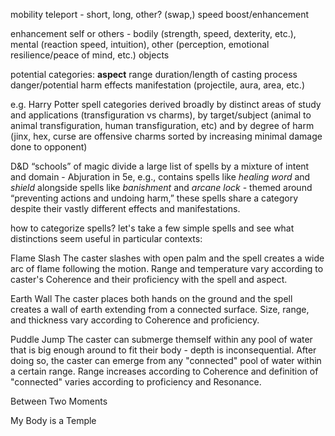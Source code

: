mobility
	teleport - short, long, other? (swap,)
	speed boost/enhancement

enhancement
	self or others - bodily (strength, speed, dexterity, etc.), mental (reaction speed, intuition), other (perception, emotional resilience/peace of mind, etc.)
	objects
	


potential categories:
**aspect**
range
duration/length of casting process
danger/potential harm
effects
manifestation (projectile, aura, area, etc.)

e.g. Harry Potter spell categories derived broadly by distinct areas of study and applications (transfiguration vs charms), by target/subject (animal to animal transfiguration, human transfiguration, etc) and by degree of harm (jinx, hex, curse are offensive charms sorted by increasing minimal damage done to opponent)

D&D “schools” of magic divide a large list of spells by a mixture of intent and domain - Abjuration in 5e, e.g., contains spells like _healing word_ and _shield_ alongside spells like _banishment_ and _arcane lock_ - themed around “preventing actions and undoing harm,” these spells share a category despite their vastly different effects and manifestations.



how to categorize spells?
let's take a few simple spells and see what distinctions seem useful in particular contexts:

Flame Slash
The caster slashes with open palm and the spell creates a wide arc of flame following the motion. Range and temperature vary according to caster's Coherence and their proficiency with the spell and aspect.


Earth Wall
The caster places both hands on the ground and the spell creates a wall of earth extending from a connected surface. Size, range, and thickness vary according to Coherence and proficiency.


Puddle Jump
The caster can submerge themself within any pool of water that is big enough around to fit their body - depth is inconsequential. After doing so, the caster can emerge from any "connected" pool of water within a certain range. Range increases according to Coherence and definition of "connected" varies according to proficiency and Resonance.


Between Two Moments



My Body is a Temple







